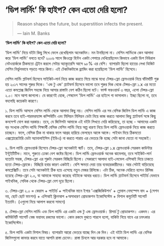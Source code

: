 # ‘ডিপ লার্নিং’ কি হাইপ? কেন এতো দেরি হলো?

> Reason shapes the future, but superstition infects the present.
>
> ― Iain M. Banks

**‘ডিপ লার্নিং’ কি হাইপ? কেন এতো দেরি হলো?**

‘ডিপ লার্নিং’ নিয়ে বইটা কিছু লিখে ফেলে রেখেছিলাম অনেকদিন। মন টানছিলো না। মেশিন লার্নিংকে কেন আলাদা করে 'ডিপ লার্নিং' বলতে হবে? ২০০৬ সালে জিওফ্রে হিন্টন একটা পেপারে দেখিয়েছিলেন কিভাবে একটা ডিপ নিউরাল নেটওয়ার্ককে ঠিকমতো ট্রেইন করলে সেটার অ্যাক্যুরেসি আসে ৯৮% এর বেশি। ব্যাপারটা ছিলো হাতের লেখা ডিজিট মেশিন নির্ভুলভাবে পড়তে পারে কিনা। এই টেকনিকটাকে ব্র্যান্ডিং করা হয়েছিলো 'ডিপ লার্নিং' হিসেবে। 

মেশিন লার্নিং প্লাটফর্ম হিসেবে সাইকিট-লার্ন নিয়ে কাজ করতে গিয়ে মাঝে মধ্যে টেন্সর-ফ্লো ফ্রেমওয়ার্ক নিয়ে ঘাঁটাঘাঁটি শুরু হয় ২০১৭ সালের শুরুর দিকে। 'এন্ড টু এন্ড' প্ল্যাটফর্ম হিসেবে ভালো তবে শুরুর দিক থেকে টেন্সর-ফ্লো ১.x এর মতো এতো কমপ্লেক্স জিনিস সহজে নিয়ে আসার রাস্তাটা বেশ কঠিন ছিলো বটে। ফাস্ট ফরওয়ার্ড ৩ বছর, এলো টেন্সর-ফ্লো ২.০। মনে আশা জাগলো। যে কারণেই হোক, শেষমেশ 'ডিপ লার্নিং' এর হাইপে গা ভাসালাম। ইচ্ছা ছিলো না, তবে বদলেছি কয়েকটা কারণে। 

১. ডিপ লার্নিং আসলে মেশিন লার্নিং থেকে আলাদা কিছু নয়। মেশিন লার্নিং এর সব বেসিক জিনিস ডিপ লার্নিং এ কাজ করবে তবে হাই-পারফরম্যান্স কম্পিউটিং এবং মিলিয়ন মিলিয়ন ডেটা নিয়ে কাজ করতে আলাদা কিছু প্ল্যাটফর্ম সঙ্গে কিছু কনসেপ্ট যোগ করা দরকার। তবে, যে জিনিসটা আমাকে এই বইটা লিখতে দেরি করিয়েছে, তা হচ্ছে - আমাদের একটা বড় সংখ্যক মেশিন লার্নিং শিক্ষার্থী বেসিক মেশিন লার্নিং নিয়ে অল্প ধারণা নিয়ে ডিপ লার্নিং ফ্রেমওয়ার্ক নিয়ে কাজ করতে চাচ্ছেন। ফলে, বেসিক ঠিক না থাকার ফলে আগ্রহ হারিয়ে ফেলছেন আস্তে আস্তে। পাইথন দিয়ে ঠিকমতো এক্সপ্লোরেটোরি ডেটা অ্যানালাইসিস \(ইডিএ\) না করতে পারায় এর ভেতরে কি হচ্ছে সেটা জানা যেতো না সহজেই।  

২. ডিপ লার্নিং ফ্রেমওয়ার্ক হিসেবে টেন্সর-ফ্লো অনেকটাই স্মার্ট। তবে,  টেন্সর-ফ্লো ১.x ফ্রেমওয়ার্ক সেরকম কাউন্টার ইন্টুইটিটিভ। মানে, শুরুতে ঢোকা বেশ কষ্টের ছিলো। ডিপ লার্নিং ফ্রেমওয়ার্ক অনেক ঝামেলার, তবে সাইকিট-লার্ন যতোটা সহজ, টেন্সর-ফ্লো এর শুরুটা সেরকম বিচ্ছিরি ছিলো। সেকারণে আলাদা হাই-লেভেল এপিআই দিয়ে ঢাকতে হতো টেন্সর-ফ্লোকে। বিচ্ছিরি হবার কারণ একটাই। বেশি ক্ষমতা দেয়া তার ব্যবহারকারীদের। আর সেটাই বাড়িয়েছে কমপ্লেক্সিটি। তবে সেটা অনেকটাই ঠিক হয়ে এসেছে নতুন মেজর রিলিজে। এটা ঠিক, অনেক দেরিতে হলেও রিলিজ হয়েছে টেন্সর-ফ্লো ২.০, যা আমাকে সাহায্য করেছে বইটাকে আবার ধরতে। ডিপ লার্নিং প্ল্যাটফর্ম হিসেবে পাইটর্চ যেভাবে পাইথনিক, সেদিক থেকে টেন্সর-ফ্লো বেশ দূরে ছিলো। 

৩. টেন্সর-ফ্লো ২.০  = কেরাস + পাইটর্চ + পাইথনিক মানে ইগার 'এক্সজিকিউশন' + গ্লোবাল নেমস্পেস বাদ + \(সেশন নয়, ছোট ছোট ফাংশন\) + এপিআই ক্লিনআপ +অসাধারণ প্রোডাকশন ইকোসিস্টেম + বিশাল কম্যুনিটি সাপোর্ট ইত্যাদি। \(এগুলো নিয়ে আলাপ করবো সামনে\)

৪. টেন্সর-ফ্লো মেশিন লার্নিং এবং ডিপ লার্নিং এর একটা এন্ড টু এন্ড ফ্রেমওয়ার্ক। রিসার্চ টু প্রোডাকশন। একদম। এর কমিউনিটি সাপোর্ট বেজ ভয়াবহ রকমের ভালো। কোন রকমে বুঝতে পারলে হলো, বাকিটা নিয়ে যাবে এর চমৎকার ইকোসিস্টেম।  

৫. ডিপ লার্নিং একটা বিশাল বিষয়। ব্যাপারটা আরো ভেতরে যাচ্ছে দিন কে দিন। এই বইটা ডিপ লার্নিং এর বেসিক জিনিসগুলো কাভার করবে যাতে আপনি রাস্তা চেনেন। রাস্তা চিনলে আর দরকার হবে না আমাকে। 



